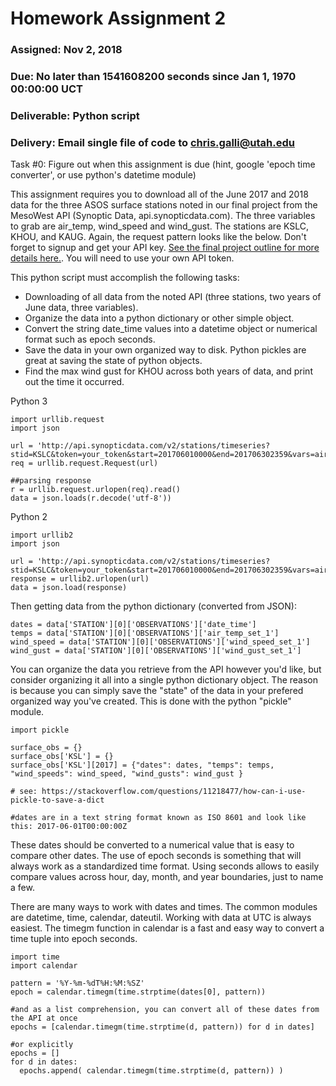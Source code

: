 # Homework Assignment 2
### Assigned: Nov 2, 2018
### Due: No later than 1541608200 seconds since Jan 1, 1970 00:00:00 UCT
### Deliverable: Python script
### Delivery: Email single file of code to chris.galli@utah.edu

Task #0: Figure out when this assignment is due (hint, google 'epoch time converter', or use python's datetime module)

This assignment requires you to download all of the June 2017 and 2018 data for the three ASOS surface stations noted in our final project from the MesoWest API (Synoptic Data, api.synopticdata.com). The three variables to grab are air_temp, wind_speed and wind_gust. The stations are KSLC, KHOU, and KAUG. Again, the request pattern looks like the below. Don't forget to signup and get your API key. [See the final project outline for more details here.](./semester_project.md). You will need to use your own API token.

This python script must accomplish the following tasks:

- Downloading of all data from the noted API (three stations, two years of June data, three variables).
- Organize the data into a python dictionary or other simple object.
- Convert the string date_time values into a datetime object or numerical format such as epoch seconds. 
- Save the data in your own organized way to disk. Python pickles are great at saving the state of python objects.
- Find the max wind gust for KHOU across both years of data, and print out the time it occurred.


Python 3 
```
import urllib.request
import json

url = 'http://api.synopticdata.com/v2/stations/timeseries?stid=KSLC&token=your_token&start=201706010000&end=201706302359&vars=air_temp,wind_speed,wind_gust'
req = urllib.request.Request(url)

##parsing response
r = urllib.request.urlopen(req).read()
data = json.loads(r.decode('utf-8'))

```

Python 2
```
import urllib2
import json

url = 'http://api.synopticdata.com/v2/stations/timeseries?stid=KSLC&token=your_token&start=201706010000&end=201706302359&vars=air_temp,wind_speed,wind_gust'
response = urllib2.urlopen(url)
data = json.load(response)

```

Then getting data from the python dictionary (converted from JSON):

```
dates = data['STATION'][0]['OBSERVATIONS']['date_time']
temps = data['STATION'][0]['OBSERVATIONS']['air_temp_set_1']
wind_speed = data['STATION'][0]['OBSERVATIONS']['wind_speed_set_1']
wind_gust = data['STATION'][0]['OBSERVATIONS']['wind_gust_set_1']

```

You can organize the data you retrieve from the API however you'd like, but consider organizing it all into a single python dictionary object. The reason is because you can simply save the "state" of the data in your prefered organized way
you've created. This is done with the python "pickle" module.

```
import pickle

surface_obs = {}
surface_obs['KSL'] = {}
surface_obs['KSL'][2017] = {"dates": dates, "temps": temps, "wind_speeds": wind_speed, "wind_gusts": wind_gust }

# see: https://stackoverflow.com/questions/11218477/how-can-i-use-pickle-to-save-a-dict

#dates are in a text string format known as ISO 8601 and look like this: 2017-06-01T00:00:00Z

```

These dates should be converted to a numerical value that is easy to compare other dates. The use of epoch seconds is something that will always work as a standardized time format. Using seconds allows to easily compare values across hour, day, month, and year boundaries, just to name a few. 

There are many ways to work with dates and times. The common modules are datetime, time, calendar, dateutil. Working with data at UTC is always easiest. The timegm function in calendar is a fast and easy way to convert a time tuple into epoch seconds.

```
import time
import calendar

pattern = '%Y-%m-%dT%H:%M:%SZ'
epoch = calendar.timegm(time.strptime(dates[0], pattern))

#and as a list comprehension, you can convert all of these dates from the API at once
epochs = [calendar.timegm(time.strptime(d, pattern)) for d in dates]

#or explicitly
epochs = []
for d in dates:
  epochs.append( calendar.timegm(time.strptime(d, pattern)) )
  
```

